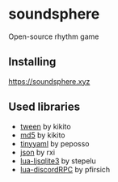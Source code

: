 # soundsphere
Open-source rhythm game
## Installing
https://soundsphere.xyz
## Used libraries
* [tween](https://github.com/kikito/tween.lua "tween") by kikito
* [md5](https://github.com/kikito/md5.lua "md5") by kikito
* [tinyyaml](https://github.com/peposso/lua-tinyyaml "tinyyaml") by peposso
* [json](https://github.com/rxi/json.lua "json") by rxi
* [lua-ljsqlite3](https://github.com/stepelu/lua-ljsqlite3 "ljsqlite3") by stepelu
* [lua-discordRPC](https://github.com/pfirsich/lua-discordRPC "discordrpc") by pfirsich
